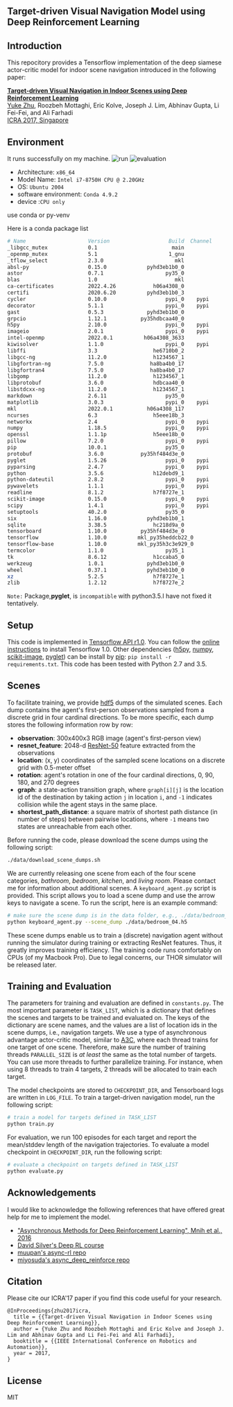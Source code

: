 ## Target-driven Visual Navigation Model using Deep Reinforcement Learning


## Introduction

This repocitory provides a Tensorflow implementation of the deep siamese actor-critic model for indoor scene navigation introduced in the following paper:

**[Target-driven Visual Navigation in Indoor Scenes using Deep Reinforcement Learning](http://web.stanford.edu/~yukez/papers/icra2017.pdf)**
<br>
[Yuke Zhu](http://web.stanford.edu/~yukez/), Roozbeh Mottaghi, Eric Kolve, Joseph J. Lim, Abhinav Gupta, Li Fei-Fei, and Ali Farhadi
<br>
[ICRA 2017, Singapore](http://www.icra2017.org/)
## Environment
It runs successfully on my machine.
![run](.asset/run.jpg)
![evaluation](.asset/evaluation.jpg)
- Architecture: `x86_64`
- Model Name: `Intel i7-8750H CPU @ 2.20GHz`
- OS: `Ubuntu 2004`
- software environment: `Conda 4.9.2`
- device :`CPU only`

use conda or py-venv

Here is a conda package list 
```bash
# Name                    Version                   Build  Channel
_libgcc_mutex             0.1                        main  
_openmp_mutex             5.1                       1_gnu  
_tflow_select             2.3.0                       mkl  
absl-py                   0.15.0             pyhd3eb1b0_0  
astor                     0.7.1                    py35_0  
blas                      1.0                         mkl  
ca-certificates           2022.4.26            h06a4308_0  
certifi                   2020.6.20          pyhd3eb1b0_3  
cycler                    0.10.0                   pypi_0    pypi
decorator                 5.1.1                    pypi_0    pypi
gast                      0.5.3              pyhd3eb1b0_0  
grpcio                    1.12.1           py35hdbcaa40_0  
h5py                      2.10.0                   pypi_0    pypi
imageio                   2.0.1                    pypi_0    pypi
intel-openmp              2022.0.1          h06a4308_3633  
kiwisolver                1.1.0                    pypi_0    pypi
libffi                    3.3                  he6710b0_2  
libgcc-ng                 11.2.0               h1234567_1  
libgfortran-ng            7.5.0               ha8ba4b0_17  
libgfortran4              7.5.0               ha8ba4b0_17  
libgomp                   11.2.0               h1234567_1  
libprotobuf               3.6.0                hdbcaa40_0  
libstdcxx-ng              11.2.0               h1234567_1  
markdown                  2.6.11                   py35_0  
matplotlib                3.0.3                    pypi_0    pypi
mkl                       2022.0.1           h06a4308_117  
ncurses                   6.3                  h5eee18b_3  
networkx                  2.4                      pypi_0    pypi
numpy                     1.18.5                   pypi_0    pypi
openssl                   1.1.1p               h5eee18b_0  
pillow                    7.2.0                    pypi_0    pypi
pip                       10.0.1                   py35_0  
protobuf                  3.6.0            py35hf484d3e_0  
pyglet                    1.5.26                   pypi_0    pypi
pyparsing                 2.4.7                    pypi_0    pypi
python                    3.5.6                h12debd9_1  
python-dateutil           2.8.2                    pypi_0    pypi
pywavelets                1.1.1                    pypi_0    pypi
readline                  8.1.2                h7f8727e_1  
scikit-image              0.15.0                   pypi_0    pypi
scipy                     1.4.1                    pypi_0    pypi
setuptools                40.2.0                   py35_0  
six                       1.16.0             pyhd3eb1b0_1  
sqlite                    3.38.5               hc218d9a_0  
tensorboard               1.10.0           py35hf484d3e_0  
tensorflow                1.10.0          mkl_py35heddcb22_0  
tensorflow-base           1.10.0          mkl_py35h3c3e929_0  
termcolor                 1.1.0                    py35_1  
tk                        8.6.12               h1ccaba5_0  
werkzeug                  1.0.1              pyhd3eb1b0_0  
wheel                     0.37.1             pyhd3eb1b0_0  
xz                        5.2.5                h7f8727e_1  
zlib                      1.2.12               h7f8727e_2  

```
`Note:`
Package,**pyglet**, is `incompatible` with python3.5.I have not fixed it tentatively.
## Setup
This code is implemented in [Tensorflow API r1.0](https://www.tensorflow.org/api_docs/). You can follow the [online instructions](https://www.tensorflow.org/install/) to install Tensorflow 1.0. Other dependencies ([h5py](http://www.h5py.org/), [numpy](http://www.numpy.org/), [scikit-image](http://scikit-image.org/), [pyglet](https://bitbucket.org/pyglet/pyglet/wiki/Home)) can be install by [pip](https://pypi.python.org/pypi/pip): ```pip install -r requirements.txt```. This code has been tested with Python 2.7 and 3.5.

## Scenes
To facilitate training, we provide [hdf5](http://www.h5py.org/) dumps of the simulated scenes. Each dump contains the agent's first-person observations sampled from a discrete grid in four cardinal directions. To be more specific, each dump stores the following information row by row:

* **observation**: 300x400x3 RGB image (agent's first-person view)
* **resnet_feature**: 2048-d [ResNet-50](https://arxiv.org/abs/1512.03385) feature extracted from the observations
* **location**: (x, y) coordinates of the sampled scene locations on a discrete grid with 0.5-meter offset
* **rotation**: agent's rotation in one of the four cardinal directions, 0, 90, 180, and 270 degrees
* **graph**: a state-action transition graph, where ```graph[i][j]``` is the location id of the destination by taking action ```j``` in location ```i```, and ```-1``` indicates collision while the agent stays in the same place.
* **shortest_path_distance**: a square matrix of shortest path distance (in number of steps) between pairwise locations, where ```-1``` means two states are unreachable from each other.

Before running the code, please download the scene dumps using the following script:
```bash
./data/download_scene_dumps.sh
```
We are currently releasing one scene from each of the four scene categories, *bathroom*, *bedroom*, *kitchen*, and *living room*. Please contact me for information about additional scenes.
A ```keyboard_agent.py``` script is provided. This script allows you to load a scene dump and use the arrow keys to navigate a scene. To run the script, here is an example command:
```bash
# make sure the scene dump is in the data folder, e.g., ./data/bedroom_04.h5
python keyboard_agent.py --scene_dump ./data/bedroom_04.h5
```

These scene dumps enable us to train a (discrete) navigation agent without running the simulator during training or extracting ResNet features. Thus, it greatly improves training efficiency. The training code runs comfortably on CPUs (of my Macbook Pro). Due to legal concerns, our THOR simulator will be released later.

## Training and Evaluation
The parameters for training and evaluation are defined in ```constants.py```. The most important parameter is ```TASK_LIST```, which is a dictionary that defines the scenes and targets to be trained and evaluated on. The keys of the dictionary are scene names, and the values are a list of location ids in the scene dumps, i.e., navigation targets. We use a type of asynchronous advantage actor-critic model, similar to [A3C](https://arxiv.org/abs/1602.01783), where each thread trains for one target of one scene. Therefore, make sure the number of training threads ```PARALLEL_SIZE``` is *at least* the same as the total number of targets. You can use more threads to further parallelize training. For instance, when using 8 threads to train 4 targets, 2 threads will be allocated to train each target.

The model checkpoints are stored to ```CHECKPOINT_DIR```, and Tensorboard logs are written in ```LOG_FILE```. To train a target-driven navigation model, run the following script:
```bash
# train a model for targets defined in TASK_LIST
python train.py
```

For evaluation, we run 100 episodes for each target and report the mean/stddev length of the navigation trajectories. To evaluate a model checkpoint in ```CHECKPOINT_DIR```, run the following script:
```bash
# evaluate a checkpoint on targets defined in TASK_LIST
python evaluate.py
```

## Acknowledgements
I would like to acknowledge the following references that have offered great help for me to implement the model.
* ["Asynchronous Methods for Deep Reinforcement Learning", Mnih et al., 2016](https://arxiv.org/abs/1602.01783)
* [David Silver's Deep RL course](http://www0.cs.ucl.ac.uk/staff/d.silver/web/Teaching.html)
* [muupan's async-rl repo](https://github.com/muupan/async-rl/wiki)
* [miyosuda's async_deep_reinforce repo](https://github.com/miyosuda/async_deep_reinforce)

## Citation
Please cite our ICRA'17 paper if you find this code useful for your research.
```
@InProceedings{zhu2017icra,
  title = {{Target-driven Visual Navigation in Indoor Scenes using Deep Reinforcement Learning}},
  author = {Yuke Zhu and Roozbeh Mottaghi and Eric Kolve and Joseph J. Lim and Abhinav Gupta and Li Fei-Fei and Ali Farhadi},
  booktitle = {{IEEE International Conference on Robotics and Automation}},
  year = 2017,
}
```

## License
MIT
